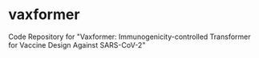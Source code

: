 # vaxformer
Code Repository for "Vaxformer: Immunogenicity-controlled Transformer for Vaccine Design Against SARS-CoV-2"
